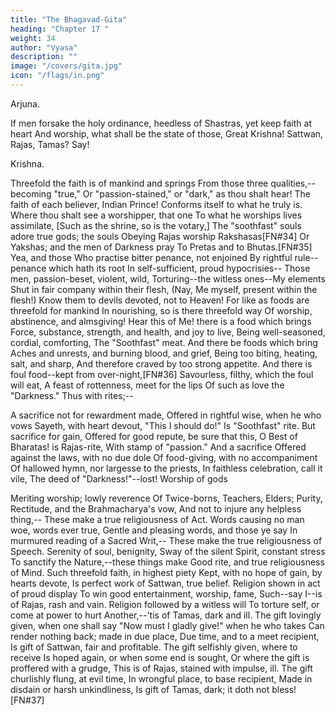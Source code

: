 ```yaml
---
title: "The Bhagavad-Gita"
heading: "Chapter 17 "
weight: 34
author: "Vyasa"
description: ""
image: "/covers/gita.jpg"
icon: "/flags/in.png"
---
```



Arjuna.


If men forsake the holy ordinance, heedless of Shastras, yet keep faith at heart
And worship, what shall be the state of those,
Great Krishna! Sattwan, Rajas, Tamas? Say!


Krishna.

Threefold the faith is of mankind and springs
From those three qualities,--becoming "true,"
Or "passion-stained," or "dark," as thou shalt hear!
The faith of each believer, Indian Prince!
Conforms itself to what he truly is.
Where thou shalt see a worshipper, that one
To what he worships lives assimilate,
[Such as the shrine, so is the votary,]
The "soothfast" souls adore true gods; the souls
Obeying Rajas worship Rakshasas[FN#34]
Or Yakshas; and the men of Darkness pray
To Pretas and to Bhutas.[FN#35] Yea, and those
Who practise bitter penance, not enjoined
By rightful rule--penance which hath its root
In self-sufficient, proud hypocrisies--
Those men, passion-beset, violent, wild,
Torturing--the witless ones--My elements
Shut in fair company within their flesh,
(Nay, Me myself, present within the flesh!)
Know them to devils devoted, not to Heaven!
For like as foods are threefold for mankind
In nourishing, so is there threefold way
Of worship, abstinence, and almsgiving!
Hear this of Me! there is a food which brings
Force, substance, strength, and health, and joy to live,
Being well-seasoned, cordial, comforting,
The "Soothfast" meat. And there be foods which bring
Aches and unrests, and burning blood, and grief,
Being too biting, heating, salt, and sharp,
And therefore craved by too strong appetite.
And there is foul food--kept from over-night,[FN#36]
Savourless, filthy, which the foul will eat,
A feast of rottenness, meet for the lips
Of such as love the "Darkness."
Thus with rites;--

A sacrifice not for rewardment made,
Offered in rightful wise, when he who vows
Sayeth, with heart devout, "This I should do!"
Is "Soothfast" rite. But sacrifice for gain,
Offered for good repute, be sure that this,
O Best of Bharatas! is Rajas-rite,
With stamp of "passion." And a sacrifice
Offered against the laws, with no due dole
Of food-giving, with no accompaniment
Of hallowed hymn, nor largesse to the priests,
In faithless celebration, call it vile,
The deed of "Darkness!"--lost!
Worship of gods

Meriting worship; lowly reverence
Of Twice-borns, Teachers, Elders; Purity,
Rectitude, and the Brahmacharya's vow,
And not to injure any helpless thing,--
These make a true religiousness of Act.
Words causing no man woe, words ever true,
Gentle and pleasing words, and those ye say
In murmured reading of a Sacred Writ,--
These make the true religiousness of Speech.
Serenity of soul, benignity,
Sway of the silent Spirit, constant stress
To sanctify the Nature,--these things make
Good rite, and true religiousness of Mind.
Such threefold faith, in highest piety
Kept, with no hope of gain, by hearts devote,
Is perfect work of Sattwan, true belief.
Religion shown in act of proud display
To win good entertainment, worship, fame,
Such--say I--is of Rajas, rash and vain.
Religion followed by a witless will
To torture self, or come at power to hurt
Another,--'tis of Tamas, dark and ill.
The gift lovingly given, when one shall say
"Now must I gladly give!" when he who takes
Can render nothing back; made in due place,
Due time, and to a meet recipient,
Is gift of Sattwan, fair and profitable.
The gift selfishly given, where to receive
Is hoped again, or when some end is sought,
Or where the gift is proffered with a grudge,
This is of Rajas, stained with impulse, ill.
The gift churlishly flung, at evil time,
In wrongful place, to base recipient,
Made in disdain or harsh unkindliness,
Is gift of Tamas, dark; it doth not bless![FN#37]




